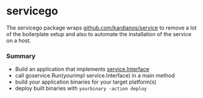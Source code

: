 # servicego

The servicego package wraps [github.com/kardianos/service](https://github.com/kardianos/service) to remove a 
lot of the boilerplate setup and also to automate the installation of the service on a host.

### Summary

* Build an application that implements 
[service.Interface](https://github.com/kardianos/service/blob/5c08916379a92cb1806764e911af33c55762a753/service.go#L331)
* call goservice.Run(yourimpl service.Interface) in a main method
* build your application binaries for your target platform(s)
* deploy built binaries with `yourbinary -action deploy`


